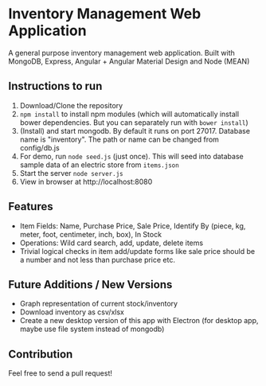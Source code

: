 # Inventory Management Web Application

A general purpose inventory management web application. Built with MongoDB, Express, Angular + Angular Material Design and Node (MEAN) 

## Instructions to run

1. Download/Clone the repository
2. `npm install` to install npm modules (which will automatically install bower dependencies. But you can separately run with `bower install`)
3. (Install) and start mongodb. By default it runs on port 27017. Database name is "inventory". The path or name can be changed from config/db.js
4. For demo, run `node seed.js` (just once). This will seed into database sample data of an electric store from `items.json`
5. Start the server `node server.js`
6. View in browser at http://localhost:8080


## Features
- Item Fields: Name, Purchase Price, Sale Price, Identify By (piece, kg, meter, foot, centimeter, inch, box), In Stock
- Operations: Wild card search, add, update, delete items
- Trivial logical checks in item add/update forms like sale price should be a number and not less than purchase price etc.


## Future Additions / New Versions
- Graph representation of current stock/inventory
- Download inventory as csv/xlsx
- Create a new desktop version of this app with Electron (for desktop app, maybe use file system instead of mongodb) 


## Contribution

Feel free to send a pull request!